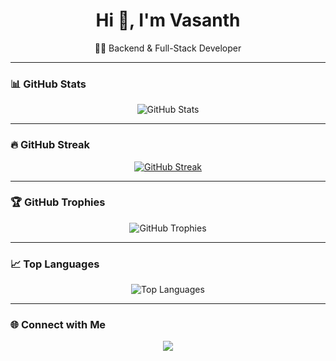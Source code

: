 <h1 align="center">Hi 👋, I'm Vasanth</h1>
<p align="center">
  🧑‍💻 Backend & Full-Stack Developer

---

### 📊 GitHub Stats

<p align="center">
  <img src="https://github-readme-stats.vercel.app/api?username=vasanths294&show_icons=true&theme=radical" alt="GitHub Stats" />
</p>

---

### 🔥 GitHub Streak

<p align="center">
  <a href="https://git.io/streak-stats">
    <img src="https://github-readme-streak-stats.herokuapp.com?user=vasanths294&theme=radical" alt="GitHub Streak" />
  </a>
</p>

---

### 🏆 GitHub Trophies

<p align="center">
  <img src="https://github-profile-trophy.vercel.app/?username=vasanths294&theme=radical&row=1" alt="GitHub Trophies" />
</p>

---

### 📈 Top Languages

<p align="center">
  <img src="https://github-readme-stats.vercel.app/api/top-langs/?username=vasanths294&layout=compact&theme=radical&langs_count=10&hide=ShaderLab,LLVM" alt="Top Languages" />
</p>

---

### 🌐 Connect with Me

<p align="center">
  <a href="https://linkedin.com/in/vasanths294" target="_blank">
    <img src="https://img.shields.io/badge/-LinkedIn-blue?style=flat-square&logo=linkedin" />
  </a>
</p>

